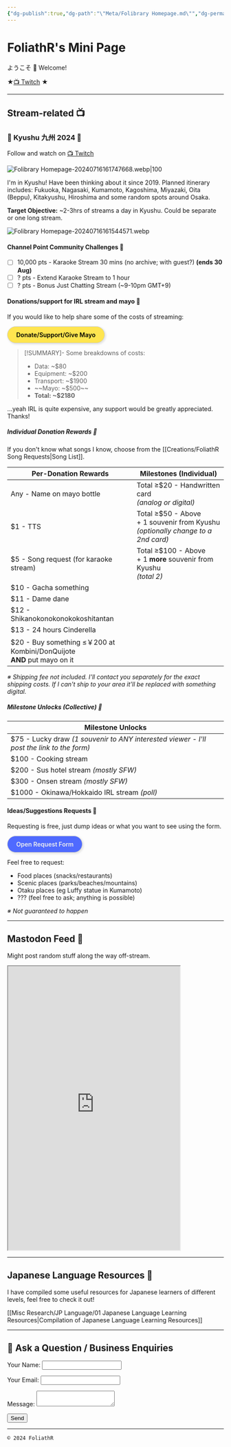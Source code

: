 ```yaml
---
{"dg-publish":true,"dg-path":"\"Meta/Folibrary Homepage.md\"","dg-permalink":"home","permalink":"/home/","hide":true,"tags":["gardenEntry"],"dgHomeLink":"false","dgShowBacklinks":"false","dgShowLocalGraph":"false","dgShowInlineTitle":"false","dgShowToc":"false","dgShowFileTree":"false","dgEnableSearch":"false","noteIcon":""}
---
```



# FoliathR's Mini Page
ようこそ 👋 Welcome! 

★[📺 Twitch](https://twitch.tv/foliathr) ★

---
## Stream-related 📺
### 🗾 Kyushu 九州 2024 🗾
Follow and watch on [📺 Twitch](https://twitch.tv/foliathr)

![Folibrary Homepage-20240716161747668.webp|100](/img/user/z.Images/image/Folibrary%20Homepage-20240716161747668.webp)

I'm in Kyushu! Have been thinking about it since 2019. Planned itinerary includes: Fukuoka, Nagasaki, Kumamoto, Kagoshima, Miyazaki, Oita (Beppu), Kitakyushu, Hiroshima and some random spots around Osaka. 

**Target Objective:** ~2-3hrs of streams a day in Kyushu. Could be separate or one long stream.

![Folibrary Homepage-20240716161544571.webp](/img/user/z.Images/image/Folibrary%20Homepage-20240716161544571.webp)

#### Channel Point Community Challenges 💪
- [ ] 10,000 pts - Karaoke Stream 30 mins (no archive; with guest?) **(ends 30 Aug)**
- [ ] ? pts - Extend Karaoke Stream to 1 hour
- [ ] ? pts - Bonus Just Chatting Stream (~9-10pm GMT+9)

#### Donations/support for IRL stream and mayo 🎊
If you would like to help share some of the costs of streaming:

<a href="https://streamlabs.com/foliathr/tip" target="_blank" style="display: inline-block; padding: 10px 20px; border: 1px solid #ccc; box-shadow: 2px 2px 4px 1px rgba(0, 0, 0, .1); border-radius: 2em; text-decoration: none; color: #000; background-color: #ffe54f; font-weight: 600;">Donate/Support/Give Mayo</a>

> [!SUMMARY]- Some breakdowns of costs:
> - Data: ~$80
> - Equipment: ~$200
> - Transport: ~$1900
> - ~~Mayo: ~$500~~
> - **Total: ~$2180**

…yeah IRL is quite expensive, any support would be greatly appreciated. Thanks!
##### Individual Donation Rewards 🎺
If you don't know what songs I know, choose from the [[Creations/FoliathR Song Requests\|Song List]].

| Per-Donation Rewards                                                           | Milestones (Individual)                                                                 |
| ------------------------------------------------------------------------------ | --------------------------------------------------------------------------------------- |
| Any - Name on mayo bottle                                                      | Total ≥$20 - Handwritten card <br>*(analog or digital)*                                 |
| $1 - TTS<br>                                                                   | Total ≥$50 - Above<br>\+ 1 souvenir from Kyushu <br>*(optionally change to a 2nd card)* |
| $5 - Song request (for karaoke stream)<br>                                     | Total ≥$100 - Above<br>\+ 1 **more** souvenir from Kyushu<br>*(total 2)*                |
| $10 - Gacha something                                                          |                                                                                         |
| $11 - Dame dane                                                                |                                                                                         |
| $12 - Shikanokonokonokokoshitantan                                             |                                                                                         |
| $13 - 24 hours Cinderella                                                      |                                                                                         |
| $20 - Buy something ≤￥200 at <br>Kombini/DonQuijote <br>**AND** put mayo on it |                                                                                         |

*※ Shipping fee not included. I'll contact you separately for the exact shipping costs. If I can't ship to your area it'll be replaced with something digital.*

##### Milestone Unlocks (Collective) 🍾

| Milestone Unlocks                                                                         |
| ----------------------------------------------------------------------------------------- |
| $75 - Lucky draw *(1 souvenir to ANY interested viewer - I'll post the link to the form)* |
| $100 - Cooking stream                                                                     |
| $200 - Sus hotel stream *(mostly SFW)*                                                    |
| $300 - Onsen stream *(mostly SFW)*                                                        |
| $1000 - Okinawa/Hokkaido IRL stream *(poll)*                                              |

#### Ideas/Suggestions Requests 📝
Requesting is free, just dump ideas or what you want to see using the form.

<a href="#" target="_blank" style="display: inline-block; padding: 10px 20px; border: 1px solid #ccc; box-shadow: 2px 2px 4px 1px rgba(0, 0, 0, .1); border-radius: 2em; text-decoration: none; color: #eee; background-color: #4f6aff; font-weight: 600;">Open Request Form</a>

Feel free to request:
- Food places (snacks/restaurants)
- Scenic places (parks/beaches/mountains)
- Otaku places (eg Luffy statue in Kumamoto)
- ??? (feel free to ask; anything is possible)

*※ Not guaranteed to happen*

---
## Mastodon Feed 📱
Might post random stuff along the way off-stream.

<iframe allowfullscreen sandbox="allow-top-navigation allow-scripts allow-popups allow-popups-to-escape-sandbox" width="400" height="660" src="https://mastofeed.com/apiv2/feed?userurl=https%3A%2F%2Ffosstodon.org%2Fusers%2Ffoliathr&theme=dark&size=80&header=true&replies=false&boosts=false"></iframe>

---
## Japanese Language Resources 🎌
I have compiled some useful resources for Japanese learners of different levels, feel free to check it out!

[[Misc Research/JP Language/01 Japanese Language Learning Resources\|Compilation of Japanese Language Learning Resources]]

---
## 💬 Ask a Question / Business Enquiries
<form name="contact" method="POST" data-netlify="true">
  <p>
    <label>Your Name: <input type="text" name="name" /></label>
  </p>
  <p>
    <label>Your Email: <input type="email" name="email" /></label>
  </p>
  <p>
    <label>Message: <textarea name="message"></textarea></label>
  </p>
  <p>
    <button type="submit">Send</button>
  </p>
</form>

---

`© 2024 FoliathR `
<a rel="me" href="https://fosstodon.org/@foliathr"></a>
